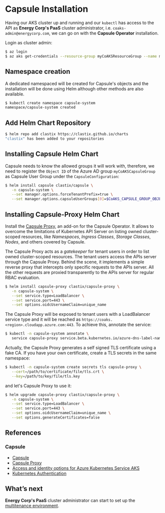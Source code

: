 # Capsule Installation

Having our AKS cluster up and running and our `kubectl` has access to the API as **Energy Corp's PaaS** cluster administrator, i.e. `coaks-admin@energycorp.com`, we can go on with the **Capsule Operator** installation. 

Login as cluster admin:

```bash
$ az login
$ az aks get-credentials --resource-group myCoAKSResourceGroup --name myCoAKSCluster
```

## Namespace creation

A dedicated namespaced will be created for Capsule's objects and the installation will be done using Helm although other methods are also available.

```bash
$ kubectl create namespace capsule-system
namespace/capsule-system created
```

## Add Helm Chart Repository

```bash
$ helm repo add clastix https://clastix.github.io/charts
"clastix" has been added to your repositories
```

## Installing Capsule Helm Chart

Capsule needs to know the allowed groups it will work with, therefore, we need to register the `Object ID` of the Azure AD group `myCoAKSCapsuleGroup` as Capsule User Group under the `CapsuleConfiguration`:

```bash
$ helm install capsule clastix/capsule \
   -n capsule-system \
   --set manager.options.forceTenantPrefix=true \
   --set manager.options.capsuleUserGroups[0]=$CoAKS_CAPSULE_GROUP_OBJECTID
```

## Installing Capsule-Proxy Helm Chart

Install the [Capsule Proxy](https://github.com/clastix/capsule-proxy), an add-on for the Capsule Operator. It allows to overcome the limitations of Kubernetes API Server on listing owned cluster-scoped resources, like _Namespaces_, _Ingress Classes_, _Storage Classes_, _Nodes_, and others covered by Capsule.

The Capsule Proxy acts as a _gatekeeper_ for tenant users in order to list owned cluster-scoped resources. The tenant users access the APIs server through the Capsule Proxy. Behind the scene, it implements a simple reverse proxy that intercepts only specific requests to the APIs server. All the other requests are proxied transparently to the APIs server for regular RBAC evaluation.

```bash
$ helm install capsule-proxy clastix/capsule-proxy \
   -n capsule-system \
   --set service.type=LoadBalancer \
   --set service.port=443 \
   --set options.oidcUsernameClaim=unique_name
```

The Capsule Proxy will be exposed to tenant users with a LoadBalancer service type and it will be reached as `https://coaks.<region>.cloudapp.azure.com:443`. To achieve this, annotate the service:

```bash
$ kubectl -n capsule-system annotate \
   service capsule-proxy service.beta.kubernetes.io/azure-dns-label-name=coaks
```

Actually, the Capsule Proxy generates a self signed TLS certificate using a fake CA. If you have your own certificate, create a TLS secrets in the same namespace:

```bash
$ kubectl -n capsule-system create secrets tls capsule-proxy \
   --cert=/path/to/certificate/file/tls.crt \
   --key=/path/to/key/file/tls.key
```

and let's Capsule Proxy to use it:

```bash
$ helm upgrade capsule-proxy clastix/capsule-proxy \
   -n capsule-system \
   --set service.type=LoadBalancer \
   --set service.port=443 \
   --set options.oidcUsernameClaim=unique_name \
   --set options.generateCertificates=false
```

## References

### Capsule

- [Capsule](https://capsule.clastix.io)
- [Capsule Proxy](https://capsule.clastix.io/docs/general/proxy)
- [Access and identity options for Azure Kubernetes Service AKS](https://docs.microsoft.com/en-us/azure/aks/concepts-identity)
- [Kubernetes Authentication](https://kubernetes.io/docs/reference/access-authn-authz/authentication/)

## What’s next

**Energy Corp's PaaS** cluster administrator can start to set up the [multitenance environment](multitenance-environment.md).
